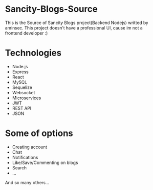 # Sancity-Blogs-Source
This is the Source of Sancity Blogs project(Backend Nodejs) writted by aminsec.
This project doesn't have a professional UI, cause im not a frontend developer :)

# Technologies 
- Node.js
- Express
- React
- MySQL
- Sequelize
- Websocket
- Microservices
- JWT
- REST API
- JSON


# Some of options
- Creating account
- Chat
- Notifications
- Like/Save/Commenting on blogs
- Search
- ...

And so many others...
